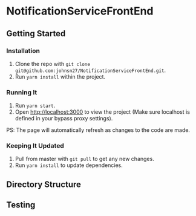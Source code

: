 # NotificationServiceFrontEnd

## Getting Started

### Installation
1. Clone the repo with `git clone git@github.com:johnsn27/NotificationServiceFrontEnd.git`.
2. Run `yarn install` within the project.

### Running It

1. Run `yarn start`.
2. Open [http://localhost:3000](http://localhost:3000) to view the project (Make sure localhost is defined in your bypass proxy settings).

PS: The page will automatically refresh as changes to the code are made.

### Keeping It Updated

1. Pull from master with `git pull` to get any new changes.
2. Run `yarn install` to update dependencies.

## Directory Structure

## Testing
